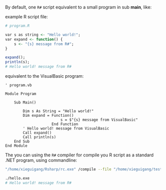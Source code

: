 By default, one ``R#`` script equivalent to a small program in sub **main**, like:

example R script file:

```R
# program.R

var s as string <- "Hello world!";
var expand <- function() {
    s <- "{s} message from R#";
}

expand();
println(s);
# Hello world! message from R#
```

equivalent to the VisualBasic program:

```vbnet
' program.vb

Module Program

    Sub Main()
    
        Dim s As String = "Hello world!"
        Dim expand = Function()
                         s = $"{s} message from VisualBasic"
                     End Function
        ' Hello world! message from VisualBasic
        Call expand()
        Call println(s)
    End Sub
End Module
```

The you can using the ``R#`` compiler for compile you R script as a standard .NET program, using commandline:

```bash
"/home/xieguigang/Rsharp/rc.exe" /compile --file "/home/xieguigang/test/program.R" --out "./hello.exe"

./hello.exe
# Hello world! message from R#
```
